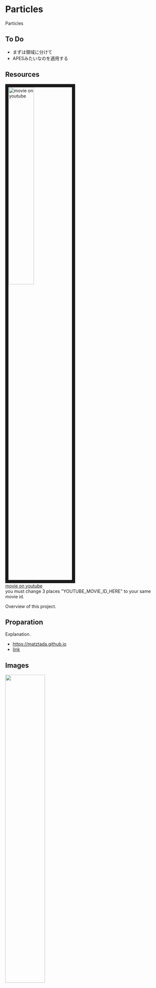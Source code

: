 # Particles
Particles

## To Do
* まずは領域に分けて
* APESみたいなのを適用する

## Resources

<a href="http://www.youtube.com/watch?feature=player_embedded&v=YOUTUBE_MOVIE_ID_HERE
" target="_blank"><img src="http://img.youtube.com/vi/YOUTUBE_MOVIE_ID_HERE/0.jpg"
alt="movie on youtube" width=40% border="10" /></a>  
[movie on youtube](https://www.youtube.com/watch?v=YOUTUBE_MOVIE_ID_HERE)  
you must change 3 places "YOUTUBE_MOVIE_ID_HERE" to your same movie id.

Overview of this project.

## Proparation
Explanation.  

* <https://matztada.github.io>  
* [link](https://matztada.github.io)

## Images

<a><img src="https://matztada.github.io/images/logo.jpg" alt="" width=50%></a>  
